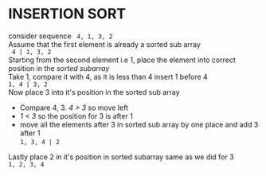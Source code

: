 # INSERTION SORT
consider sequence  ` 4, 1, 3, 2`<br>
 Assume that the first element is already a sorted sub array <br> ` 4 | 1, 3, 2`
 <br> Starting from the second element i.e 1, place the element into correct position in the *sorted subarray*
 <br>Take 1, compare it with 4, as it is less than 4 insert 1 before 4 <br> `1, 4 | 3, 2`
 <br>Now place 3 into it's position in the sorted sub array 
 - Compare 4, 3. _4 > 3_ so move left
 -  _1 < 3_ so the position for 3 is after 1
 -  move all the elements after 3 in sorted sub array by one place and add 3 after 1<br>`1, 3, 4 | 2`<br>
 
 Lastly place 2 in it's position in sorted subarray same as we did for 3
 <br>`1, 2, 3, 4`
